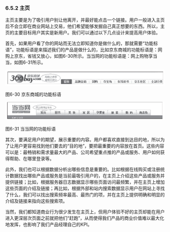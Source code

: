 ### 6.5.2 主页

主页主要是为了吸引用户别让他离开，并最好能点击一个链接。用户一般进入主页后不会立即在商业网站上交易，他们希望能够发掘自己真正想要的东西。所以，主页的主要目标用户其实是新用户。我们可以通过以下几点设计来提高用户体验。

首先，如果用户看了你的网站而无法立即知道你是做什么的，那就需要“功能标语”，功能标语是来描述我们的产品是做什么的，比如京东商城的功能标语是：网购上京东，省钱又放心，如图6-30所示。当当网的功能标语是：网上购物享当当，如图6-31所示。

![](images/image01510.jpeg)

图6-30 京东商城的功能标语

![](images/image01511.jpeg)

图6-31 当当网的功能标语

其次，要满足用户的期望，展示重要的内容。用户都喜欢直接到达目的地，所以为了让用户更容易找到他们要去的“目的地”，要把最重要的内容放在首页。这些内容可以是：最畅销和需求量最大的产品、公司希望重点推的产品或服务、用户如何获得帮助、在哪里登录等。

此外，我们也可以根据数据分析出哪些信息是重要的。比如根据在线购买或注册统计数据找出哪些产品或服务是当前最吸引用户的，在主页上介绍这些产品或服务并提供链接；比如，根据服务器日志数据显示哪些页面访问最频繁，并在主页上增加这些页面的介绍及链接；再比如，根据外部和站内搜索数据显示用户在网站上寻找了什么，我们可以找出搜索频率最高、最热门的项，并在主页上提供明确和明显的介绍及链接来指向这些搜索项。

当然，我们都知道商业行为很少发生在主页上，但用户体验不好的主页却能在用户进入更深层次页面之前就把他们“赶跑”，从而使得我们产品的商业价值难以最大化地发挥，也影响了我们产品经理自己的KPI。

